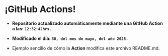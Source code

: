 # ¡GitHub Actions!
* **Repositorio actualizado automáticamente mediante una GitHub Action a las: `12:32:42hrs.`**
* **Modificado el día: `30, del mes de mayo, del año 2025.`**

* Ejemplo sencillo de cómo la **Action** modifica este archivo README.md.
